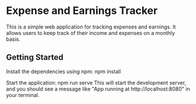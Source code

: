 # Expense and Earnings Tracker

This is a simple web application for tracking expenses and earnings. It allows users to keep track of their income and expenses on a monthly basis.

## Getting Started

Install the dependencies using npm:
npm install

Start the application:
npm run serve
This will start the development server, and you should see a message like "App running at http://localhost:8080" in your terminal.

